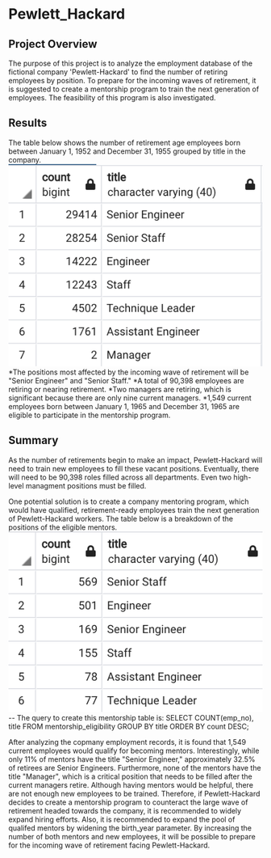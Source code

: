# Pewlett_Hackard

## Project Overview
The purpose of this project is to analyze the employment database of the fictional company 'Pewlett-Hackard' to find the number of retiring employees by position. To prepare for the incoming waves of retirement, it is suggested to create a mentorship program to train the next generation of employees. The feasibility of this program is also investigated.

## Results
The table below shows the number of retirement age employees born between January 1, 1952 and December 31, 1955 grouped by title in the company.
![Query Image 1](ph_imag1.png)
*The positions most affected by the incoming wave of retirement will be "Senior Engineer" and "Senior Staff."
*A total of 90,398 employees are retiring or nearing retirement.
*Two managers are retiring, which is significant because there are only nine current managers.
*1,549 current employees born between January 1, 1965 and December 31, 1965 are eligible to participate in the mentorship program.

## Summary
As the number of retirements begin to make an impact, Pewlett-Hackard will need to train new employees to fill these vacant positions. Eventually, there will need to be 90,398 roles filled across all departments. Even two high-level managment positions must be filled.

One potential solution is to create a company mentoring program, which would have qualified, retirement-ready employees train the next generation of Pewlett-Hackard workers. The table below is a breakdown of the positions of the eligible mentors.
![Query Image 2](ph_image2.png)
-- The query to create this mentorship table is:
SELECT COUNT(emp_no), title
FROM mentorship_eligibility
GROUP BY title
ORDER BY count DESC;

After analyzing the copmany employment records, it is found that 1,549 current employees would qualify for becoming mentors. Interestingly, while only 11% of mentors have the title "Senior Engineer," approximately 32.5% of retirees are Senior Engineers. Furthermore, none of the mentors have the title "Manager", which is a critical position that needs to be filled after the current managers retire. Although having mentors would be helpful, there are not enough new employees to be trained. Therefore, if Pewlett-Hackard decides to create a mentorship program to counteract the large wave of retirement headed towards the company, it is recommended to widely expand hiring efforts. Also, it is recommended to expand the pool of qualifed mentors by widening the birth_year parameter. By increasing the number of both mentors and new employees, it will be possible to prepare for the incoming wave of retirement facing Pewlett-Hackard.
